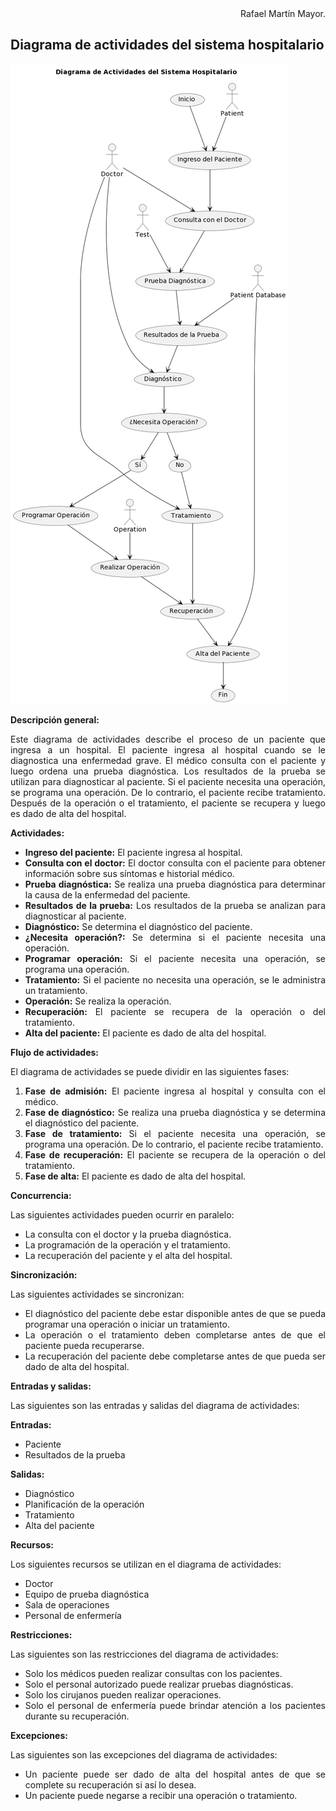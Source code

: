 <div align="justify">

<div align="right">
Rafael Martín Mayor.
</div>


## Diagrama de actividades del sistema hospitalario

![](DAct%20Sistema%20administrativo%20hospitalario.png)

**Descripción general:**

Este diagrama de actividades describe el proceso de un paciente que ingresa a un hospital. El paciente ingresa al hospital cuando se le diagnostica una enfermedad grave. El médico consulta con el paciente y luego ordena una prueba diagnóstica. Los resultados de la prueba se utilizan para diagnosticar al paciente. Si el paciente necesita una operación, se programa una operación. De lo contrario, el paciente recibe tratamiento. Después de la operación o el tratamiento, el paciente se recupera y luego es dado de alta del hospital.

**Actividades:**

* **Ingreso del paciente:** El paciente ingresa al hospital.
* **Consulta con el doctor:** El doctor consulta con el paciente para obtener información sobre sus síntomas e historial médico.
* **Prueba diagnóstica:** Se realiza una prueba diagnóstica para determinar la causa de la enfermedad del paciente.
* **Resultados de la prueba:** Los resultados de la prueba se analizan para diagnosticar al paciente.
* **Diagnóstico:** Se determina el diagnóstico del paciente.
* **¿Necesita operación?:** Se determina si el paciente necesita una operación.
* **Programar operación:** Si el paciente necesita una operación, se programa una operación.
* **Tratamiento:** Si el paciente no necesita una operación, se le administra un tratamiento.
* **Operación:** Se realiza la operación.
* **Recuperación:** El paciente se recupera de la operación o del tratamiento.
* **Alta del paciente:** El paciente es dado de alta del hospital.

**Flujo de actividades:**

El diagrama de actividades se puede dividir en las siguientes fases:

1. **Fase de admisión:** El paciente ingresa al hospital y consulta con el médico.
2. **Fase de diagnóstico:** Se realiza una prueba diagnóstica y se determina el diagnóstico del paciente.
3. **Fase de tratamiento:** Si el paciente necesita una operación, se programa una operación. De lo contrario, el paciente recibe tratamiento.
4. **Fase de recuperación:** El paciente se recupera de la operación o del tratamiento.
5. **Fase de alta:** El paciente es dado de alta del hospital.

**Concurrencia:**

Las siguientes actividades pueden ocurrir en paralelo:

* La consulta con el doctor y la prueba diagnóstica.
* La programación de la operación y el tratamiento.
* La recuperación del paciente y el alta del hospital.

**Sincronización:**

Las siguientes actividades se sincronizan:

* El diagnóstico del paciente debe estar disponible antes de que se pueda programar una operación o iniciar un tratamiento.
* La operación o el tratamiento deben completarse antes de que el paciente pueda recuperarse.
* La recuperación del paciente debe completarse antes de que pueda ser dado de alta del hospital.

**Entradas y salidas:**

Las siguientes son las entradas y salidas del diagrama de actividades:

**Entradas:**

* Paciente
* Resultados de la prueba

**Salidas:**

* Diagnóstico
* Planificación de la operación
* Tratamiento
* Alta del paciente

**Recursos:**

Los siguientes recursos se utilizan en el diagrama de actividades:

* Doctor
* Equipo de prueba diagnóstica
* Sala de operaciones
* Personal de enfermería

**Restricciones:**

Las siguientes son las restricciones del diagrama de actividades:

* Solo los médicos pueden realizar consultas con los pacientes.
* Solo el personal autorizado puede realizar pruebas diagnósticas.
* Solo los cirujanos pueden realizar operaciones.
* Solo el personal de enfermería puede brindar atención a los pacientes durante su recuperación.

**Excepciones:**

Las siguientes son las excepciones del diagrama de actividades:

* Un paciente puede ser dado de alta del hospital antes de que se complete su recuperación si así lo desea.
* Un paciente puede negarse a recibir una operación o tratamiento.

</div>